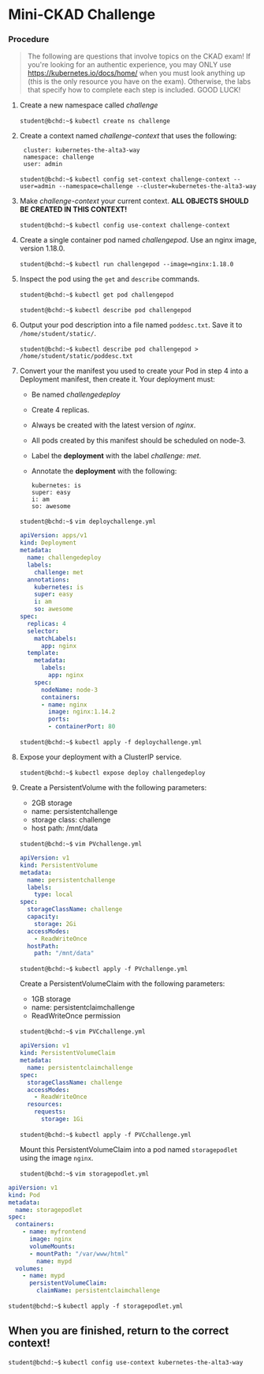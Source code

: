 # Mini-CKAD Challenge

### Procedure
>The following are questions that involve topics on the CKAD exam! If you're looking for an authentic experience, you may ONLY use https://kubernetes.io/docs/home/ when you must look anything up (this is the only resource you have on the exam). Otherwise, the labs that specify how to complete each step is included. GOOD LUCK!

1. Create a new namespace called *challenge*

    `student@bchd:~$` `kubectl create ns challenge` 

0. Create a context named *challenge-context* that uses the following:

        cluster: kubernetes-the-alta3-way
        namespace: challenge
        user: admin

    `student@bchd:~$` `kubectl config set-context challenge-context --user=admin --namespace=challenge --cluster=kubernetes-the-alta3-way`
    
0. Make *challenge-context* your current context. **ALL OBJECTS SHOULD BE CREATED IN THIS CONTEXT!**

    `student@bchd:~$` `kubectl config use-context challenge-context`

0. Create a single container pod named *challengepod*. Use an nginx image, version 1.18.0.

    `student@bchd:~$` `kubectl run challengepod --image=nginx:1.18.0`

0. Inspect the pod using the `get` and `describe` commands.

    `student@bchd:~$` `kubectl get pod challengepod`
    
    `student@bchd:~$` `kubectl describe pod challengepod`
    
0. Output your pod description into a file named `poddesc.txt`. Save it to `/home/student/static/`.

    `student@bchd:~$` `kubectl describe pod challengepod > /home/student/static/poddesc.txt`
    
0. Convert your the manifest you used to create your Pod in step 4 into a Deployment manifest, then create it. Your deployment must:
    - Be named *challengedeploy*
    - Create 4 replicas.
    - Always be created with the latest version of *nginx*.
    - All pods created by this manifest should be scheduled on node-3.
    - Label the **deployment** with the label *challenge: met*.
    - Annotate the **deployment** with the following:
    
          kubernetes: is
          super: easy
          i: am
          so: awesome

    `student@bchd:~$` `vim deploychallenge.yml`
    
    ```yaml
    apiVersion: apps/v1
    kind: Deployment
    metadata:
      name: challengedeploy
      labels:
        challenge: met
      annotations:
        kubernetes: is
        super: easy
        i: am
        so: awesome
    spec:
      replicas: 4
      selector:
        matchLabels:
          app: nginx
      template:
        metadata:
          labels:
            app: nginx
        spec:
          nodeName: node-3
          containers:
          - name: nginx
            image: nginx:1.14.2
            ports:
            - containerPort: 80
    ```

    `student@bchd:~$` `kubectl apply -f deploychallenge.yml`

0. Expose your deployment with a ClusterIP service.

    `student@bchd:~$` `kubectl expose deploy challengedeploy`
    
0. Create a PersistentVolume with the following parameters:
   - 2GB storage
   - name: persistentchallenge
   - storage class: challenge
   - host path: /mnt/data
   
    `student@bchd:~$` `vim PVchallenge.yml`
   
    ```yaml
    apiVersion: v1
    kind: PersistentVolume
    metadata:
      name: persistentchallenge
      labels:
        type: local
    spec:
      storageClassName: challenge
      capacity:
        storage: 2Gi
      accessModes:
        - ReadWriteOnce
      hostPath:
        path: "/mnt/data"
    ```

    `student@bchd:~$` `kubectl apply -f PVchallenge.yml`
    
   Create a PersistentVolumeClaim with the following parameters:
   - 1GB storage
   - name: persistentclaimchallenge
   - ReadWriteOnce permission

    `student@bchd:~$` `vim PVCchallenge.yml`

    ```yaml
    apiVersion: v1
    kind: PersistentVolumeClaim
    metadata:
      name: persistentclaimchallenge
    spec:
      storageClassName: challenge
      accessModes:
        - ReadWriteOnce
      resources:
        requests:
          storage: 1Gi
    ```

    `student@bchd:~$` `kubectl apply -f PVCchallenge.yml`
    
    Mount this PersistentVolumeClaim into a pod named `storagepodlet` using the image `nginx`.

    `student@bchd:~$` `vim storagepodlet.yml`

```yaml
apiVersion: v1
kind: Pod
metadata:
  name: storagepodlet
spec:
  containers:
    - name: myfrontend
      image: nginx
      volumeMounts:
      - mountPath: "/var/www/html"
        name: mypd
  volumes:
    - name: mypd
      persistentVolumeClaim:
        claimName: persistentclaimchallenge
```

`student@bchd:~$` `kubectl apply -f storagepodlet.yml`

## When you are finished, return to the correct context!

`student@bchd:~$` `kubectl config use-context kubernetes-the-alta3-way`
